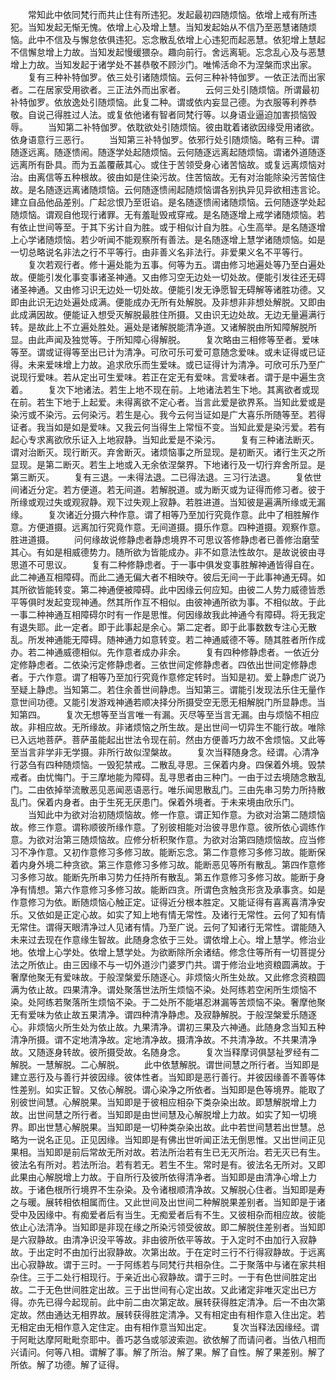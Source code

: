 <!-- { "loadSidebar": true } -->
　　常知此中依同梵行而共止住有所违犯。发起最初四随烦恼。依增上戒有所违犯。当知发起无惭无愧。依增上心及增上慧。当知发起始从不信乃至恶慧诸随烦恼。此中不信及与懈怠依俱违犯。忘念散乱依增上心违犯而起恶慧。依犯增上慧起不信懈怠增上力故。当知发起慢缓猥杂。趣向前行。舍远离轭。忘念乱心及与恶慧增上力故。当知发起于诸学处不甚恭敬不顾沙门。唯悕活命不为涅槃而求出家。
　　复有三种补特伽罗。依三处引诸随烦恼。云何三种补特伽罗。一依正法而出家者。二在居家受用欲者。三正法外而出家者。
　　云何三处引随烦恼。所谓最初补特伽罗。依放逸处引随烦恼。此复二种。谓或依内妄显己德。为衣服等利养恭敬。自说己得胜过人法。或复依他诸有智者同梵行等。以身语业逼迫加害损恼毁辱。
　　当知第二补特伽罗。依耽欲处引随烦恼。彼由耽着诸欲因缘受用诸欲。依身语意行三恶行。
　　当知第三补特伽罗。依邪行处引随烦恼。略有三种。谓随逐远离。随逐愦闹。随逐学处起随烦恼。云何随逐远离起随烦恼。谓诸外道随逐远离所有卧具。而为五盖覆蔽其心。或住于苦领受身心诸苦恼故。或复远离烦恼对治。由离信等五种根故。彼由如是住染污故。住苦恼故。无有对治能除染污苦恼住故。是名随逐远离诸随烦恼。云何随逐愦闹起随烦恼谓各别执异见异欲相违言论。建立自品他品差别。广起忿恨乃至诳谄。是名随逐愦闹诸随烦恼。云何随逐学处起随烦恼。谓观自他现行诸罪。无有羞耻毁戒穿戒。是名随逐增上戒学诸随烦恼。若有依止世间等至。于其下劣计自为胜。或于相似计自为胜。心生高举。是名随逐增上心学诸随烦恼。若少听闻不能观察所有善法。是名随逐增上慧学诸随烦恼。如是一切总略说名非法之行不平等行。由非善义名非法行。非爱果义名不平等行。
　　复次若观行者。修十遍处能为五事。何等为五。谓由修习地遍处等乃至白遍处故。便能引发化事变事诸圣神通。又由修习空无边处一切处故。便能引发往还无碍诸圣神通。又由修习识无边处一切处故。便能引发无诤愿智无碍解等诸胜功德。又即由此识无边处遍处成满。便能成办无所有处解脱。及非想非非想处解脱。又即由此成满因故。便能证入想受灭解脱最胜住所摄。又由识无边处故。无边无量遍满行转。是故此上不立遍处胜处。遍处是诸解脱能清净道。又诸解脱由所知障解脱所显。由此声闻及独觉等。于所知障心得解脱。
　　复次略由三相修等至者。爱味等至。谓或证得等至出已计为清净。可欣可乐可爱可意随念爱味。或未证得或已证得。未来爱味增上力故。追求欣乐而生爱味。或已证得计为清净。可欣可乐乃至广说现行爱味。若从定出可生爱味。若正在定无有爱味。言爱味者。谓于是中遍生贪着。
　　复次下地诸法。若生上地不现在前。上地诸法若生下地。其离欲者或现在前。若生下地于上起爱。未得离欲不定心者。当言此爱是欲界系。当知此爱或是染污或不染污。云何染污。若生是心。我今云何当证如是广大喜乐所随等至。若得证者。我当如是如是爱味。又我云何当得生上常恒不变。当知此爱是染污爱。若有起心专求离欲欣乐证入上地寂静。当知此爱是不染污。
　　复有三种诸法断灭。谓对治断灭。现行断灭。弃舍断灭。诸烦恼事之所显现。是初断灭。诸行生灭之所显现。是第二断灭。若生上地或入无余依涅槃界。下地诸行及一切行弃舍所显。是第三断灭。
　　复有三退。一未得法退。二已得法退。三习行法退。
　　复依世间诸近分定。若方便道。若无间道。若解脱道。或为断灭或为证得而修习者。彼于所缘或观过失或观寂静。观下过失观上寂静。若胜进道。当知彼是遍满所缘或无漏缘。
　　复次诸近分摄六种作意。谓了相等乃至加行究竟作意。此中了相胜解作意。方便道摄。远离加行究竟作意。无间道摄。摄乐作意。四种道摄。观察作意。胜进道摄。
　　问何缘故说修静虑者静虑境界不可思议答修静虑者已善修治磨莹其心。有如是相威德势力。随所欲为皆能成办。非不如意法性故尔。是故说彼由寻思道不可思议。
　　复有二种修静虑者。于一事中俱发变事胜解神通皆得自在。此二神通互相障碍。而此二通无偏大者不相映夺。彼后无间一于此事神通无碍。如其所欲皆能转变。第二神通便被障碍。此中因缘云何应知。由彼二人势力威德皆悉平等俱时发起变现神通。然其所作互不相似。由彼神通所欲为事。不相似故。于此一事二种神通互相障碍尔时有一作是思惟。何因缘故我此神通今有障碍。将无我定有退失耶。此一定者。即于此事起是余心。第二定者。即于此事数数专注心无散乱。所发神通能无障碍。随神通力如意转变。若二神通威德不等。随其胜者所作成办。若二神通威德相似。先作意者成办非余。
　　复有四种修静虑者。一依近分定修静虑者。二依染污定修静虑者。三依世间定修静虑者。四依出世间定修静虑者。于六作意。谓了相等乃至加行究竟作意修定转时。当知是初。爱上静虑广说乃至疑上静虑。当知第二。若住余善世间静虑。当知第三。谓能引发现法乐住无量作意世间功德。又能引发游戏神通若顺决择分所摄受空无愿无相解脱门所显静虑。当知第四。
　　复次无想等至当言唯一有漏。灭尽等至当言无漏。由与烦恼不相应故。非相应故。无所缘故。非诸烦恼之所生故。是出世间一切异生不能行故。唯除已入远地菩萨。菩萨虽能起出世法令现在前。然由方便善巧力故不舍烦恼。又此等至当言非学非无学摄。非所行故似涅槃故。
　　复次当释随身念。经谓。心清净行苾刍有四种随烦恼。一毁犯禁戒。二散乱寻思。三保着内身。四保着外境。毁禁戒者。由忧悔门。于三摩地能为障碍。乱寻思者由三种门。一由于过去境随念散乱门。二由依掉举流散恶见恶闻恶语恶行。唯乐闻思散乱门。三由先串习势力所持散乱门。保着内身者。由于生死无厌患门。保着外境者。于未来境由欣乐门。
　　当知此中为欲对治初随烦恼故。修一作意。谓正知作意。为欲对治第二随烦恼故。修三作意。谓称顺彼所缘作意。了别彼相能对治彼寻思作意。彼所依心调练作意。为欲对治第三随烦恼故。应修分析积聚作意。为欲对治第四随烦恼故。应当修习不净作意。又初作意修习多修习故。能断忘念。第二作意修习多修习故。能断保着内身外境二种贪欲。第三作意修习多修习故。能断恶见等所有散乱。第四作意修习多修习故。能断先所串习势力任持所有散乱。第五作意修习多修习故。能断于身净有情想。第六作意修习多修习故。能断四贪。所谓色贪触贪形贪及承事贪。如是作意修习为依。断随烦恼心触正定。证得近分根本胜定。又能证得有喜离喜清净安乐。又依如是正定心故。如实了知上地有情无常性。及诸行无常性。云何了知有情无常住。谓得天眼清净过人见诸有情。乃至广说。云何了知诸行无常性。谓能随入未来过去现在作意缘生智故。此随身念依于三处。谓依增上心。增上慧学。修治业地。依增上心学处。依增上慧学处。为欲断除所余诸结。修念住等所有一切菩提分法之所依止。由三因缘不与一切外道沙门婆罗门共。谓于修治业地资粮圆满故。于奢摩他聚无有爱味故。于般涅槃爱乐随逐心。非烦恼火所生处故。又此修念资粮圆满为依止故。四果清净。谓处聚落世法所生烦恼不染。处阿练若空闲所生烦恼不染。处阿练若聚落所生烦恼不染。于二处所不能堪忍淋漏等苦烦恼不染。奢摩他聚无有爱味为依止故五果清净。谓四种清净静虑。及寂静解脱。于般涅槃爱乐随逐心。非烦恼火所生处为依止故。九果清净。谓初三果及六神通。此随身念当知五种清净所摄。谓不定地清净故。定地清净故。摄清净故。不共清净故。不共果清净故。又随逐身转故。彼所摄受故。名随身念。
　　复次当释摩诃俱瑟祉罗经有二解脱。一慧解脱。二心解脱。
　　此中依慧解脱。谓世间慧之所行者。当知即是建立恶行及与善行并彼因缘。彼体性者。当知即是恶行善行。并彼因缘善不善等体性差别。如实正智。又依心解脱。谓心染净之所依者。当知即是色等境界。能取了别彼世间慧。心解脱果。当知即是于彼相应相杂下类杂染出故。即慧解脱增上力故。出世间慧之所行者。当知即是由世间慧及心解脱增上力故。如实了知一切境界。即出世慧心解脱果。当知即是一切种类杂染出故。此中若世间慧若出世慧。总略为一说名正见。正见因缘。当知即是有佛出世听闻正法无倒思惟。又出世间正见果相。当知即是前后常故无所对故。若法所治若有生已无灭所治。若无灭已有生。彼法名有所对。若法所治。若有若无。若生不生。常时是有。彼法名无所对。又即此果由心解脱增上力故。于自所行及彼所依得清净者。当知即是由清净心增上力故。于诸色根所行境界不生杂染。及令诸根顺清净故。又解脱心住者。当知即是寿之与暖。展转相依相属而住。又此世间及出世间二种解脱果差别者。当知即是于诸受中及因缘中。有痴爱者后有当生。无痴爱者后有不生。又彼相杂而相应故。彼能依止心法清净。当知即是非现在缘之所染污领受彼故。即二解脱住差别者。当知即是六寂静故。由清净识没平等故。非由彼所依平等故。于入定时不由加行入寂静故。于出定时不由加行出寂静故。次第出故。于在定时三行不行得寂静故。于远离出心寂静故。谓于三时。一于阿练若与同梵行共相杂住。二于聚落中与诸在家共相杂住。三于二处行相现行。于亲近出心寂静故。谓于三时。一于有色世间胜定出故。二于无色世间胜定出故。三于出世间有心定出故。又此诸定非唯灭定出已方得。亦先已得今起现前。此中前二由次第定故。展转获得胜定清净。后一不由次第定故。然由通达无相界故。展转获得胜定清净。又有相定由有相作意入住出定。若无相定由无相作意入定住定。由有相作意当知出定。
　　复次当释法因缘经。谓于阿毗达摩阿毗毗奈耶中。善巧苾刍或邬波索迦。欲依解了而请问者。当依八相而兴请问。何等八相。谓解了事。解了所治。解了果。解了自性。解了果差别。解了所依。解了功德。解了证得。
